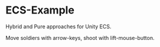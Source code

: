 # ECS-Example
Hybrid and Pure approaches for Unity ECS.

Move soldiers with arrow-keys, shoot with lift-mouse-button.
